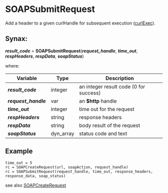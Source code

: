 # SOAPSubmitRequest

Add a header to a given curlHandle for subsequent execution ([curlExec](../curlExec/#heading)).

## Synax:

***result_code*** = **SOAPSubmitRequest**(***request_handle***, ***time_out***, ***respHeaders***, ***respData***, ***soapStatus***)

where:

| Variable | Type | Description |
|--|--|--|
***result_code*** | integer |an integer result code (0 for success)
***request_handle*** | var | an **$http** handle
***time_out*** | integer |time out for the request
***respHeaders*** | string |response headers
***respData*** | string |body result of the request
***soapStatus*** | dyn_array |status code and text

## Example
```
time_out = 5
rc = SOAPCreateRequest(url, soapAction, request_handle)
rc = SOAPSubmitRequest(request_handle, time_out, response_headers, response_data, soap_status)
```

see also [SOAPCreateRequest](../SOAPCreateRequest/#heading)